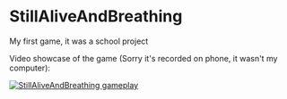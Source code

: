 # StillAliveAndBreathing
My first game, it was a school project

Video showcase of the game (Sorry it's recorded on phone, it wasn't my computer):

[![StillAliveAndBreathing gameplay](https://img.youtube.com/vi/UDtN9ZmM8X4/0.jpg)](https://www.youtube.com/watch?v=UDtN9ZmM8X4)
